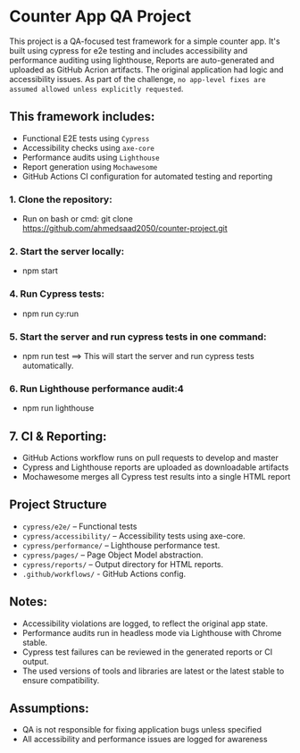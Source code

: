 # Counter App QA Project
This project is a QA-focused test framework for a simple counter app. It's built using cypress for e2e testing and includes accessibility and performance auditing using lighthouse,
Reports are auto-generated and uploaded as GitHub Acrion artifacts.
The original application had logic and accessibility issues. As part of the challenge, `no app-level fixes are assumed allowed unless explicitly requested`.

## This framework includes:

- Functional E2E tests using `Cypress`
- Accessibility checks using `axe-core`
- Performance audits using `Lighthouse`
- Report generation using `Mochawesome`
- GitHub Actions CI configuration for automated testing and reporting


### 1. Clone the repository:
- Run on bash or cmd:
git clone https://github.com/ahmedsaad2050/counter-project.git

### 2. Start the server locally:
- npm start

### 4. Run Cypress tests:
- npm run cy:run

### 5. Start the server and run cypress tests in one command:
- npm run test  ==> This will start the server and run cypress tests automatically.

### 6. Run Lighthouse performance audit:4
- npm run lighthouse

## 7. CI & Reporting:
- GitHub Actions workflow runs on pull requests to develop and master
- Cypress and Lighthouse reports are uploaded as downloadable artifacts
- Mochawesome merges all Cypress test results into a single HTML report

## Project Structure
- `cypress/e2e/` – Functional tests
- `cypress/accessibility/` – Accessibility tests using axe-core.
- `cypress/performance/` – Lighthouse performance test.
- `cypress/pages/` – Page Object Model abstraction.
- `cypress/reports/` – Output directory for HTML reports.
- `.github/workflows/` - GitHub Actions config.


## Notes:
- Accessibility violations are logged, to reflect the original app state.
- Performance audits run in headless mode via Lighthouse with Chrome stable.
- Cypress test failures can be reviewed in the generated reports or CI output.
- The used versions of tools and libraries are latest or the latest stable to ensure compatibility.


## Assumptions: 
- QA is not responsible for fixing application bugs unless specified
- All accessibility and performance issues are logged for awareness